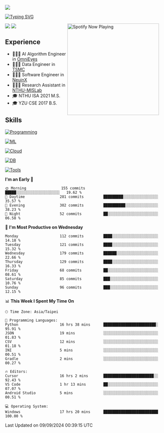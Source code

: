 ![](https://komarev.com/ghpvc/?username=peter0512lee&color=ff69b4)

[![Typing SVG](https://readme-typing-svg.herokuapp.com?color=F742BA&size=20&lines=Hi!+I'm+JYL)](https://git.io/typing-svg)

[<img src="https://spotify-now-playing.peter0512lee.vercel.app/api/spotify-playing" alt="Spotify Now Playing" width="300" align="right" />](https://open.spotify.com/user/21iyoswqgnkoe7peuesmqnhgy)

![](https://leetcard.jacoblin.cool/peter0512lee?theme=dark)
![](https://github-readme-activity-graph.vercel.app/graph?username=peter0512lee&theme=github)

## Experience
- 🧑🏻‍💻 AI Algorithm Engineer in [OmniEyes](https://www.theomnieyes.com/)
- 🧑🏻‍💻 Data Engineer in [TSMC](https://www.tsmc.com/)
- 🧑🏻‍💻 Software Engineer in [NeuinX](https://neuinx.com/)
- 🧑🏻‍💻 Research Assistant in [NTHU-MISLab](https://mislab.cs.nthu.edu.tw/)
- 🎓 NTHU ISA 2021 M.S.
- 🎓 YZU CSE 2017 B.S.

## Skills
[![Programming](https://skillicons.dev/icons?i=cpp,py,kotlin)](https://skillicons.dev)

[![ML](https://skillicons.dev/icons?i=pytorch,opencv,sklearn)](https://skillicons.dev)

<!-- [![Web](https://skillicons.dev/icons?i=html,css,react,tailwind,nodejs,vite)](https://skillicons.dev) -->

[![Cloud](https://skillicons.dev/icons?i=aws,azure,docker,k8s)](https://skillicons.dev)

[![DB](https://skillicons.dev/icons?i=postgresql,firebase,sqlite,mongodb)](https://skillicons.dev)

[![Tools](https://skillicons.dev/icons?i=git,github,githubactions,vscode,postman,anaconda,androidstudio)](https://skillicons.dev)

<!--
<table><tr><td valign="top" width="50%">

<img src="https://github-readme-stats-sigma-five.vercel.app/api?username=peter0512lee&hide_border=true&show_icons=true&locale=en&layout=compact&theme=dracula" align="left" style="width: 100%" />

</td><td valign="top" width="50%">

<img src="https://github-readme-stats-sigma-five.vercel.app/api/top-langs?username=peter0512lee&hide_border=true&show_icons=true&locale=en&layout=compact&theme=dracula" align="left" style="width: 100%" />

</td></tr></table>  
-->

<!--START_SECTION:waka-->
**I'm an Early 🐤** 

```text
🌞 Morning                155 commits         █████░░░░░░░░░░░░░░░░░░░░   19.62 % 
🌆 Daytime                281 commits         █████████░░░░░░░░░░░░░░░░   35.57 % 
🌃 Evening                302 commits         ██████████░░░░░░░░░░░░░░░   38.23 % 
🌙 Night                  52 commits          ██░░░░░░░░░░░░░░░░░░░░░░░   06.58 % 
```
📅 **I'm Most Productive on Wednesday** 

```text
Monday                   112 commits         ████░░░░░░░░░░░░░░░░░░░░░   14.18 % 
Tuesday                  121 commits         ████░░░░░░░░░░░░░░░░░░░░░   15.32 % 
Wednesday                179 commits         ██████░░░░░░░░░░░░░░░░░░░   22.66 % 
Thursday                 129 commits         ████░░░░░░░░░░░░░░░░░░░░░   16.33 % 
Friday                   68 commits          ██░░░░░░░░░░░░░░░░░░░░░░░   08.61 % 
Saturday                 85 commits          ███░░░░░░░░░░░░░░░░░░░░░░   10.76 % 
Sunday                   96 commits          ███░░░░░░░░░░░░░░░░░░░░░░   12.15 % 
```


📊 **This Week I Spent My Time On** 

```text
🕑︎ Time Zone: Asia/Taipei

💬 Programming Languages: 
Python                   16 hrs 38 mins      ████████████████████████░   95.91 % 
JSON                     19 mins             ░░░░░░░░░░░░░░░░░░░░░░░░░   01.83 % 
CSV                      12 mins             ░░░░░░░░░░░░░░░░░░░░░░░░░   01.18 % 
INI                      5 mins              ░░░░░░░░░░░░░░░░░░░░░░░░░   00.51 % 
Gradle                   2 mins              ░░░░░░░░░░░░░░░░░░░░░░░░░   00.27 % 

🔥 Editors: 
Cursor                   16 hrs 2 mins       ███████████████████████░░   92.43 % 
VS Code                  1 hr 13 mins        ██░░░░░░░░░░░░░░░░░░░░░░░   07.07 % 
Android Studio           5 mins              ░░░░░░░░░░░░░░░░░░░░░░░░░   00.51 % 

💻 Operating System: 
Windows                  17 hrs 20 mins      █████████████████████████   100.00 % 
```


 Last Updated on 09/09/2024 00:39:15 UTC
<!--END_SECTION:waka-->


<!--
**peter0512lee/peter0512lee** is a ✨ _special_ ✨ repository because its `README.md` (this file) appears on your GitHub profile.

